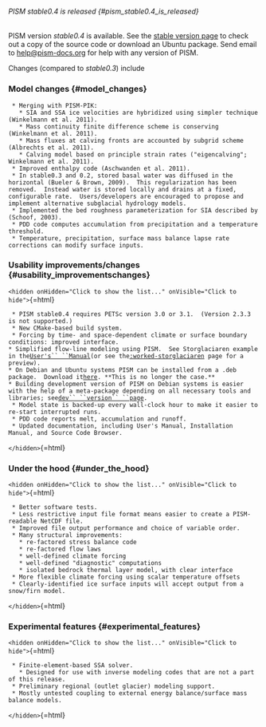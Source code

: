 ###### PISM stable0.4 is released {#pism_stable0.4_is_released}

PISM version *stable0.4* is available. See the [stable version
page](:stable_version) to check out a copy of the source code
or download an Ubuntu package. Send email to
[help\@pism-docs.org](help@pism-docs.org) for help with any
version of PISM.

Changes (compared to *stable0.3*) include

### Model changes {#model_changes}

` * Merging with PISM-PIK:`\
`   * SIA and SSA ice velocities are hybridized using simpler technique (Winkelmann et al. 2011).`\
`   * Mass continuity finite difference scheme is conserving (Winkelmann et al. 2011).`\
`   * Mass fluxes at calving fronts are accounted by subgrid scheme (Albrechts et al. 2011).`\
`   * Calving model based on principle strain rates ("eigencalving"; Winkelmann et al. 2011).`\
` * Improved enthalpy code (Aschwanden et al. 2011).`\
` * In stable0.3 and 0.2, stored basal water was diffused in the horizontal (Bueler & Brown, 2009).  This regularization has been removed.  Instead water is stored locally and drains at a fixed, configurable rate.  Users/developers are encouraged to propose and implement alternative subglacial hydrology models.`\
` * Implemented the bed roughness parameterization for SIA described by (Schoof, 2003).`\
` * PDD code computes accumulation from precipitation and a temperature threshold.`\
` * Temperature, precipitation, surface mass balance lapse rate corrections can modify surface inputs.`

### Usability improvements/changes {#usability_improvementschanges}

`<hidden onHidden="Click to show the list..." onVisible="Click to hide">`{=html}

` * PISM stable0.4 requires PETSc version 3.0 or 3.1.  (Version 2.3.3 is not supported.)`\
` * New CMake-based build system.`\
` * Forcing by time- and space-dependent climate or surface boundary conditions: improved interface.`\
` * Simplified flow-line modeling using PISM.  See Storglaciaren example in the `[`User's`` ``Manual`](:user_s_manual)` (or see the `[`:worked-storglaciaren`](:worked-storglaciaren)` page for a preview).`\
` * On Debian and Ubuntu systems PISM can be installed from a .deb package.  Download it `[`here`](:stable_version)`. **This is no longer the case.**`\
` * Building development version of PISM on Debian systems is easier with the help of a meta-package depending on all necessary tools and libraries; see `[`dev`` ``version`` ``page`](:development_version)`.`\
` * Model state is backed-up every wall-clock hour to make it easier to re-start interrupted runs.`\
` * PDD code reports melt, accumulation and runoff.`\
` * Updated documentation, including User's Manual, Installation Manual, and Source Code Browser.`

`</hidden>`{=html}

### Under the hood {#under_the_hood}

`<hidden onHidden="Click to show the list..." onVisible="Click to hide">`{=html}

` * Better software tests.`\
` * Less restrictive input file format means easier to create a PISM-readable NetCDF file.`\
` * Improved file output performance and choice of variable order.`\
` * Many structural improvements:`\
`   * re-factored stress balance code`\
`   * re-factored flow laws`\
`   * well-defined climate forcing`\
`   * well-defined "diagnostic" computations`\
`   * isolated bedrock thermal layer model, with clear interface`\
` * More flexible climate forcing using scalar temperature offsets`\
` * Clearly-identified ice surface inputs will accept output from a snow/firn model.`

`</hidden>`{=html}

### Experimental features {#experimental_features}

`<hidden onHidden="Click to show the list..." onVisible="Click to hide">`{=html}

` * Finite-element-based SSA solver.`\
`   * Designed for use with inverse modeling codes that are not a part of this release.`\
` * Preliminary regional (outlet glacier) modeling support.`\
` * Mostly untested coupling to external energy balance/surface mass balance models.`

`</hidden>`{=html}

